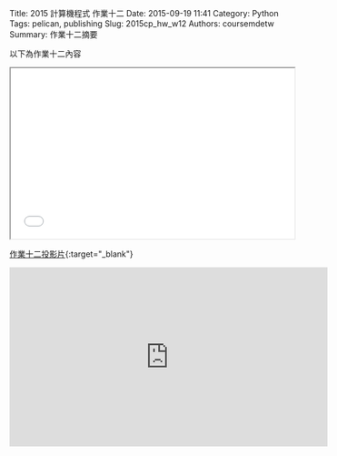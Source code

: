Title: 2015 計算機程式 作業十二
Date: 2015-09-19 11:41
Category: Python
Tags: pelican, publishing
Slug: 2015cp_hw_w12
Authors: coursemdetw
Summary: 作業十二摘要

以下為作業十二內容

<iframe src="40423124_cp_w12_p.html" width="500" height="300"></iframe>

[作業十二投影片](40423124_cp_w12_p.html){:target="_blank"}

<iframe width="560" height="315" src="https://www.youtube.com/embed/NMdTd9e-LEI" frameborder="0" allowfullscreen></iframe>